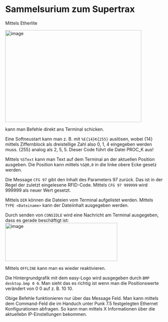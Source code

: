 # Sammelsurium zum Supertrax

Mittels Etherlite 

<img width="434" height="294" alt="image" src="https://github.com/user-attachments/assets/46dceeb3-d9b3-4f31-9570-494a9cba6bed" />

kann man Befehle direkt ans Terminal schicken.

Eine Softneustart kann man z. B. mit <CODE>%E{14}K{255}</CODE> auslösen, wobei {14} mittels Ziffernblock als dreistellige Zahl also 0, 1, 4 eingegeben werden muss. {255} analog als 2, 5, 5. Dieser Code führt die Datei PROC_K aus!

Mittels <CODE>%SText</CODE> kann man Text auf dem Terminal an der aktuellen Position ausgeben. Die Position kann mittels <CODE>%S@0,0</CODE> in die linke obere Ecke gesetz werden.

Die Message <CODE>CFG 97</CODE> gibt den Inhalt des Parameters 97 zurück. Das ist in der Regel der zuletzt eingelesene RFID-Code. Mittels <CODE>CFG 97 999999</CODE> wird 999999 als neuer Wert gesetzt.

Mittels <CODE>DIR</CODE> können die Dateien vom Terminal aufgelistet werden. Mittels <CODE>TYPE \<Dateiname></CODE> kann der Dateiinhalt ausgegeben werden.

Durch senden von <CODE>CONSIDLE</CODE> wird eine Nachricht am Terminal ausgegeben, dass es gerade beschäftigt ist: <img width="357" height="122" alt="image" src="https://github.com/user-attachments/assets/20329111-3f3d-466a-910d-16b2f73ca802" />

Mittels <CODE>OFFLINE</CODE> kann man es wieder reaktivieren.

Die Hintergrundgrafik mit dem easy-Logo wird ausgegeben durch <CODE>BMP desktop.bmp 0 0</CODE>. Man sieht das es richtig ist wenn man die Positionswerte verändert von 0 0 auf z. B. 10 10.

Obige Befehle funktionieren nur über das Message Feld. Man kann mittels dem Command-Feld die im Handuch unter Punk 7.5 festgelegten Ethernet Konfigurationen abfragen. So kann man mittels X Informationen über die aktuellebn IP-Einstellungen bekommen.
